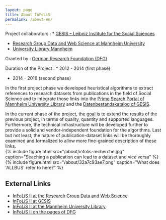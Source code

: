 ```yaml
---
layout: page
title: About InFoLiS
permalink: /about-en/
---
```


Project collaborators
: * [GESIS – Leibniz Institute for the Social Sciences](http://www.gesis.org/)
  * [Research Group Data and Web Science at Mannheim University](http://dws.informatik.uni-mannheim.de/)
  * [University Library Mannheim](http://www.ub.uni-mannheim.de)
  
Granted by
: [German Research Foundation (DFG)](http://www.dfg.de/)

Duration of the Project
: * 2012 - 2014 (first phase)
  * 2014 - 2016 (second phase)

In the first project phase 
we developed heuristical algorithms to extract references to research
datasets from publications in the field of Social Science and to integrate
those links into the [Primo Search Portal of Mannheim University
Library](http://www.ub.uni-mannheim.de/133.html) and the [Datenbestandskatalog
of GESIS](https://dbk.gesis.org/dbksearch/index.asp).

In the current phase of the project, the <a class="page-link" href="/about-goals/">goal</a> is to extend the results of the
previous project, in terms of quality, quantity and supported languages.
Furthermore, the technical infrastructure will be developed further to provide
a solid and vendor-independent foundation for the algorithms. Last but not
least, the nature of publication-dataset links will be thoroughly examined and
formalized to allow more fine-grained description of these links.
<br />
{% include figure.html src="/about/infolis-recherche.jpg" caption="Seaching a publication can lead to a dataset and vice versa" %}
<br />
{% include figure.html src="/about/32a7c93ae7.png" caption="What does 'ALLBUS' refer to here?" %}

<!--{% include figure.html src="/about/visualize-links_01.png" caption="Links between Research Data and Publications" %}-->

## External Links

* [InFoLiS II at the Research Group Data and Web Science](http://dws.informatik.uni-mannheim.de/en/projects/current-projects/)
* [InFoLiS II at GESIS](http://www.gesis.org/forschung/drittmittelprojekte/projektuebersicht-drittmittel/InFoLiS-ii/)
* [InFoLiS II at the Mannheim University Library](http://bib.uni-mannheim.de/1399.html?&L=0)
* [InFoLiS II on the pages of DFG](http://gepris.dfg.de/gepris/projekt/189200501)
